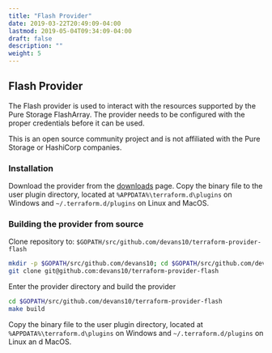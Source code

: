 ```yaml
---
title: "Flash Provider"
date: 2019-03-22T20:49:09-04:00
lastmod: 2019-05-04T09:34:09-04:00
draft: false
description: ""
weight: 5
---
```


## Flash Provider

The Flash provider is used to interact with the resources supported by the Pure Storage FlashArray.  The provider needs to be configured with the proper credentials before it can be used.

This is an open source community project and is not affiliated with the Pure Storage or HashiCorp companies.

### Installation

Download the provider from the [downloads](/downloads) page.
Copy the binary file to the user plugin directory, located at `%APPDATA%\terraform.d\plugins` on Windows and `~/.terraform.d/plugins` on Linux and MacOS.

### Building the provider from source

Clone repository to: `$GOPATH/src/github.com/devans10/terraform-provider-flash`

```sh
mkdir -p $GOPATH/src/github.com/devans10; cd $GOPATH/src/github.com/devans10
git clone git@github.com:devans10/terraform-provider-flash
```

Enter the provider directory and build the provider

```sh
cd $GOPATH/src/github.com/devans10/terraform-provider-flash
make build
```

Copy the binary file to the user plugin directory, located at `%APPDATA%\terraform.d\plugins` on Windows and `~/.terraform.d/plugins` on Linux an
d MacOS.
